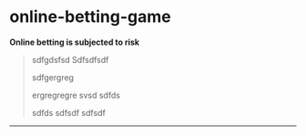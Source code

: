 # online-betting-game


**Online betting is subjected to risk**

>sdfgdsfsd
>Sdfsdfsdf
>
>sdfgergreg
>
>ergregregre
>svsd
>sdfds
>
>sdfds
>sdfsdf
>sdfsdf
>



---

